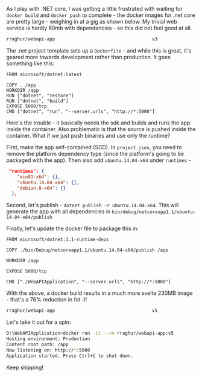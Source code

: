 <!--
PostId: 8793131475245183754
Title    : Building slim .NET core docker images
Labels   : docker, .netcore, tips, HOWTO
Format	 : markdown
Published: true
-->

As I play with .NET core, I was getting a little frustrated with waiting for `docker build` and `docker push` to complete - the docker images for
.net core are pretty large - weighing in at a gig as shown below. My trivial web service is hardly 80mb with dependencies - so this did not feel good at all.

```sh
rraghur/webapi-app                                    v3                  9ff77929c379        25 hours ago        976.5 MB
```

The .net project template sets up a `Dockerfile` - and while this is great,
it's geared more towards development rather than production. It goes something like this:

```docker
FROM microsoft/dotnet:latest

COPY . /app
WORKDIR /app
RUN ["dotnet", "restore"]
RUN ["dotnet", "build"]
EXPOSE 5000/tcp
CMD ["dotnet", "run", "--server.urls", "http://*:5000"]

```

Here's the trouble - it basically needs the sdk and builds and runs the app inside the container. Also problematic is that the source is pushed inside the container. What if we just push binaries and use only the runtime?

First, make the app self-contained (SCD). In `project.json`, you need to remove the platform dependency type (since the platform's going to be packaged with the app). Then also add `ubuntu.14.04-x64` under `runtimes` -

```json
 "runtimes": {
    "win81-x64": {},
    "ubuntu.14.04-x64": {},
    "debian.8-x64": {}
  },
```

Second, let's publish - `dotnet publish -r ubuntu.14.04-x64`. This will generate the app with all dependencies in `bin/debug/netcoreapp1.1/ubuntu-14.04-x64/publish`

Finally, let's update the docker file to package this in:

```docker
FROM microsoft/dotnet:1.1-runtime-deps

COPY ./bin/Debug/netcoreapp1.1/ubuntu.14.04-x64/publish /app

WORKDIR /app

EXPOSE 5000/tcp

CMD ["./WebAPIApplication", "--server.urls", "http://*:5000"]
```

With the above, a docker build results in a much more svelte 230MB image - that's a 76% reduction in fat :)!

```sh
rraghur/webapi-app                                    v5                  815cbcecaea9        19 seconds ago      230.8 MB
```

Let's take it out for a spin:

```sh
D:\WebAPIApplication>docker run -it --rm rraghur/webapi-app:v5
Hosting environment: Production
Content root path: /app
Now listening on: http://*:5000
Application started. Press Ctrl+C to shut down.

```

Keep shipping!
